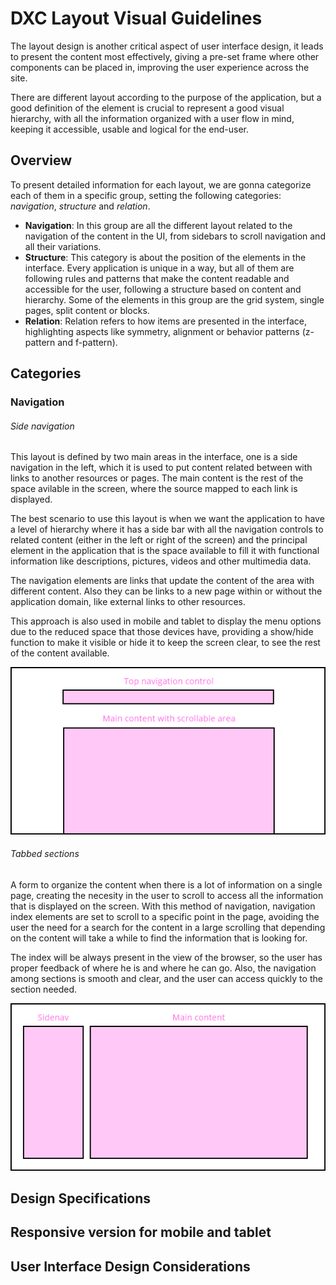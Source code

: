 # DXC Layout Visual Guidelines

The layout design is another critical aspect of user interface design, it leads to present the content most effectively, giving a pre-set frame where other components can be placed in, improving the user experience across the site. 

There are different layout according to the purpose of the application, but a good definition of the element is crucial to represent a good visual hierarchy, with all the information organized with a user flow in mind, keeping it accessible, usable and logical for the end-user. 

## Overview

To present detailed information for each layout, we are gonna categorize each of them in a specific group, setting the following categories: *navigation*, *structure* and *relation*.

- __Navigation__: In this group are all the different layout related to the navigation of the content in the UI, from sidebars to scroll navigation and all their variations.
- __Structure__: This category is about the position of the elements in the interface. Every application is unique in a way, but all of them are following rules and patterns that make the content readable and accessible for the user, following a structure based on content and hierarchy. Some of the elements in this group are the grid system, single pages, split content or blocks.
- __Relation__: Relation refers to how items are presented in the interface, highlighting aspects like symmetry, alignment or behavior patterns (z-pattern and f-pattern). 


## Categories

### Navigation

###### Side navigation

This layout is defined by two main areas in the interface, one is a side navigation in the left, which it is used to put content related between with links to another resources or pages. The main content is the rest of the space avilable in the screen, where the source mapped to each link is displayed. 

The best scenario to use this layout is when we want the application to have a level of hierarchy where it has a side bar with all the navigation controls to related content (either in the left or right of the screen) and the principal element in the application that is the space available to fill it with functional information like descriptions, pictures, videos and other multimedia data.

The navigation elements are links that update the content of the area with different content. Also they can be links to a new page within or without the application domain, like external links to other resources. 

This approach is also used in mobile and tablet to display the menu options due to the reduced space that those devices have, providing a show/hide function to make it visible or hide it to keep the screen clear, to see the rest of the content available.

![Sidenav layout representation](images/sidenav.png)

###### Tabbed sections

A form to organize the content when there is a lot of information on a single page, creating the necesity in the user to scroll to access all the information that is displayed on the screen.
With this method of navigation, navigation index elements are set to scroll to a specific point in the page, avoiding the user the need for a search for the content in a large scrolling that depending on the content will take a while to find the information that is looking for. 

The index will be always present in the view of the browser, so the user has proper feedback of where he is and where he can go. Also, the navigation among sections is smooth and clear, and the user can access quickly to the section needed.

![Tabbed layout representation](images/tabbed.png)

## Design Specifications

## Responsive version for mobile and tablet

## User Interface Design Considerations

